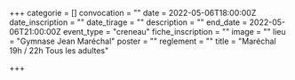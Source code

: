 +++
categorie = []
convocation = ""
date = 2022-05-06T18:00:00Z
date_inscription = ""
date_tirage = ""
description = ""
end_date = 2022-05-06T21:00:00Z
event_type = "creneau"
fiche_inscription = ""
image = ""
lieu = "Gymnase Jean Maréchal"
poster = ""
reglement = ""
title = "Maréchal 19h / 22h Tous les adultes"

+++

